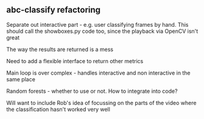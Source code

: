 ## abc-classify refactoring

Separate out interactive part - e.g. user classifying frames by hand.  This should call the showboxes.py code too, since the playback
via OpenCV isn't great

The way the results are returned is a mess

Need to add a flexible interface to return other metrics

Main loop is over complex - handles interactive and non interactive in the same place

Random forests - whether to use or not. How to integrate into code?

Will want to include Rob's idea of focussing on the parts of the video where the classification hasn't worked very well


